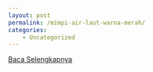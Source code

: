 ```yaml
---
layout: post
permalink: /mimpi-air-laut-warna-merah/
categories:
    - Uncategorized
---
```


[Baca Selengkapnya](/02)